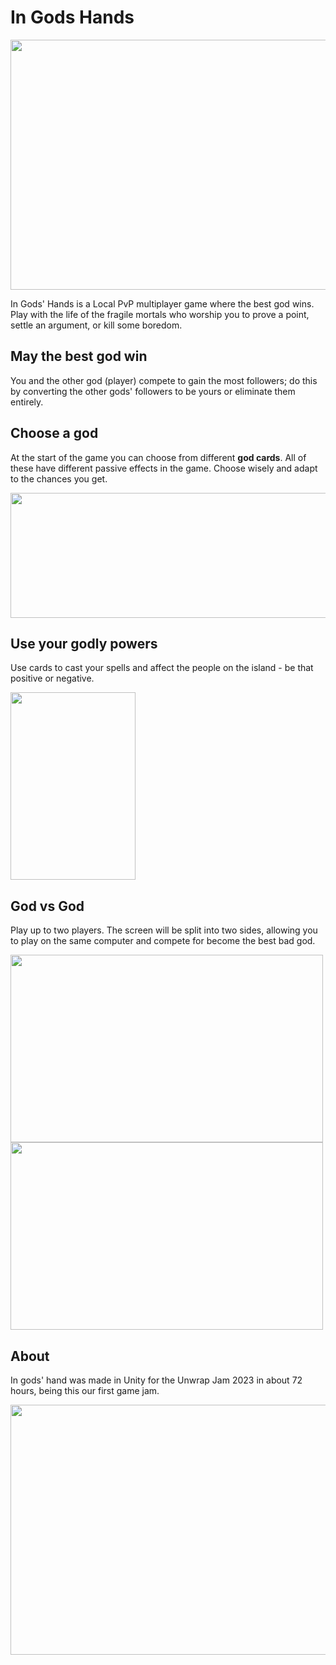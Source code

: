# In Gods Hands
<p align="center">
<img src="https://user-images.githubusercontent.com/31854308/219875584-6419f54e-4b78-4b67-bb4b-4c348f01fbea.png" height= "400" width="700"/>
</p>
In Gods' Hands is a  Local PvP multiplayer game where the best god wins. Play with the life of the fragile mortals who worship you to prove a point, settle an argument, or kill some boredom.
<h2> May the best god win </h2>
You and the other god (player) compete to gain the most followers; do this by converting the other gods' followers to be yours or eliminate them entirely.
<h2> Choose a god </h2>
<p>
At the start of the game you can choose from different <b>god cards</b>. All of these have different passive effects in the game. Choose wisely and adapt to the chances you get.
  </p>
<p align="left">
<img src="https://user-images.githubusercontent.com/31854308/219876493-6c092475-4eb0-4665-b79b-ef99f2aff792.gif" height= "200" width="600"/>
</p>
<h2> Use your godly powers </h2>
<p>
Use cards to cast your spells and affect the people on the island - be that positive or negative.
</p>
<img src="https://user-images.githubusercontent.com/31854308/219877363-997a674c-2cbf-4c37-8bde-858718a6bfbb.gif" height= "300" width="200"/>

<h2> God vs God </h2>
<p>
Play up to two players. The screen will be split into two sides, allowing you to play on the same computer and compete for become the best bad god.
 </p>
<div align ="left">
<img src="https://user-images.githubusercontent.com/31854308/219878616-0a7a44da-01c2-4c3f-9219-a20ba0ff4f6d.jpg" height= "300" width="500"/>
  </div>
  <div alig="right">
  <img src="https://user-images.githubusercontent.com/31854308/219879134-6d3316a3-d668-4979-af73-bae659354dcb.png" height= "300" width="500"/>
</div>
<h2> About </h2>
<p>
In gods' hand was made in Unity for the Unwrap Jam 2023 in about 72 hours, being this our first game jam.
</p>
<p align ="left">
<img src="https://user-images.githubusercontent.com/31854308/219878335-061836e2-c832-42b6-8a33-4711f0223964.png" height= "400" width="700"/>
</P
